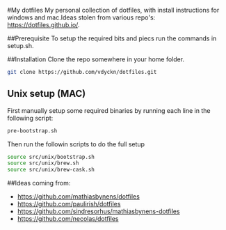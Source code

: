 #My dotfiles
My personal collection of dotfiles, with install instructions for windows and mac.Ideas stolen from various repo's: https://dotfiles.github.io/.

##Prerequisite
To setup the required bits and piecs run the commands in setup.sh.

##Installation
Clone the repo somewhere in your home folder.
```bash
git clone https://github.com/vdyckn/dotfiles.git
```

## Unix setup (MAC)

First manually setup some required binaries by running each line in the following script:
```sh
pre-bootstrap.sh
```

Then run the followin scripts to do the full setup

```bash
source src/unix/bootstrap.sh
source src/unix/brew.sh
source src/unix/brew-cask.sh
```

##Ideas coming from:
- https://github.com/mathiasbynens/dotfiles
- https://github.com/paulirish/dotfiles
- https://github.com/sindresorhus/mathiasbynens-dotfiles
- https://github.com/necolas/dotfiles
